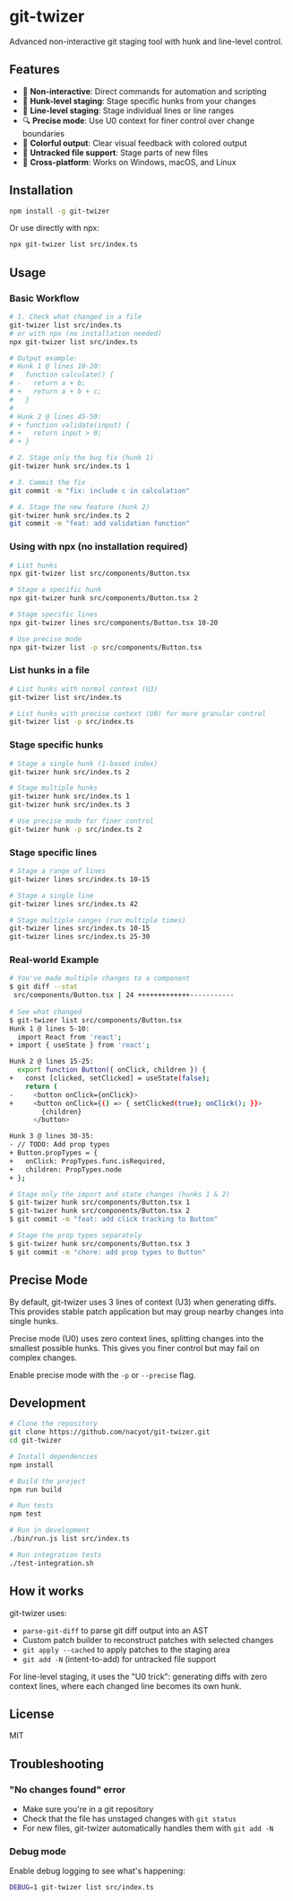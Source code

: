 # git-twizer

Advanced non-interactive git staging tool with hunk and line-level control.

## Features

- 🚀 **Non-interactive**: Direct commands for automation and scripting
- 🎯 **Hunk-level staging**: Stage specific hunks from your changes
- 📏 **Line-level staging**: Stage individual lines or line ranges
- 🔍 **Precise mode**: Use U0 context for finer control over change boundaries
- 🌈 **Colorful output**: Clear visual feedback with colored output
- 📄 **Untracked file support**: Stage parts of new files
- 🔧 **Cross-platform**: Works on Windows, macOS, and Linux

## Installation

```bash
npm install -g git-twizer
```

Or use directly with npx:

```bash
npx git-twizer list src/index.ts
```

## Usage

### Basic Workflow

```bash
# 1. Check what changed in a file
git-twizer list src/index.ts
# or with npx (no installation needed)
npx git-twizer list src/index.ts

# Output example:
# Hunk 1 @ lines 10-20:
#   function calculate() {
# -   return a + b;
# +   return a + b + c;
#   }
# 
# Hunk 2 @ lines 45-50:
# + function validate(input) {
# +   return input > 0;
# + }

# 2. Stage only the bug fix (hunk 1)
git-twizer hunk src/index.ts 1

# 3. Commit the fix
git commit -m "fix: include c in calculation"

# 4. Stage the new feature (hunk 2)
git-twizer hunk src/index.ts 2
git commit -m "feat: add validation function"
```

### Using with npx (no installation required)

```bash
# List hunks
npx git-twizer list src/components/Button.tsx

# Stage a specific hunk
npx git-twizer hunk src/components/Button.tsx 2

# Stage specific lines
npx git-twizer lines src/components/Button.tsx 10-20

# Use precise mode
npx git-twizer list -p src/components/Button.tsx
```

### List hunks in a file

```bash
# List hunks with normal context (U3)
git-twizer list src/index.ts

# List hunks with precise context (U0) for more granular control
git-twizer list -p src/index.ts
```

### Stage specific hunks

```bash
# Stage a single hunk (1-based index)
git-twizer hunk src/index.ts 2

# Stage multiple hunks
git-twizer hunk src/index.ts 1
git-twizer hunk src/index.ts 3

# Use precise mode for finer control
git-twizer hunk -p src/index.ts 2
```

### Stage specific lines

```bash
# Stage a range of lines
git-twizer lines src/index.ts 10-15

# Stage a single line
git-twizer lines src/index.ts 42

# Stage multiple ranges (run multiple times)
git-twizer lines src/index.ts 10-15
git-twizer lines src/index.ts 25-30
```

### Real-world Example

```bash
# You've made multiple changes to a component
$ git diff --stat
 src/components/Button.tsx | 24 +++++++++++++-----------
 
# See what changed
$ git-twizer list src/components/Button.tsx
Hunk 1 @ lines 5-10:
  import React from 'react';
+ import { useState } from 'react';

Hunk 2 @ lines 15-25:
  export function Button({ onClick, children }) {
+   const [clicked, setClicked] = useState(false);
    return (
-     <button onClick={onClick}>
+     <button onClick={() => { setClicked(true); onClick(); }}>
        {children}
      </button>

Hunk 3 @ lines 30-35:
- // TODO: Add prop types
+ Button.propTypes = {
+   onClick: PropTypes.func.isRequired,
+   children: PropTypes.node
+ };

# Stage only the import and state changes (hunks 1 & 2)
$ git-twizer hunk src/components/Button.tsx 1
$ git-twizer hunk src/components/Button.tsx 2
$ git commit -m "feat: add click tracking to Button"

# Stage the prop types separately
$ git-twizer hunk src/components/Button.tsx 3
$ git commit -m "chore: add prop types to Button"
```

## Precise Mode

By default, git-twizer uses 3 lines of context (U3) when generating diffs. This provides stable patch application but may group nearby changes into single hunks.

Precise mode (U0) uses zero context lines, splitting changes into the smallest possible hunks. This gives you finer control but may fail on complex changes.

Enable precise mode with the `-p` or `--precise` flag.

## Development

```bash
# Clone the repository
git clone https://github.com/nacyot/git-twizer.git
cd git-twizer

# Install dependencies
npm install

# Build the project
npm run build

# Run tests
npm test

# Run in development
./bin/run.js list src/index.ts

# Run integration tests
./test-integration.sh
```

## How it works

git-twizer uses:
- `parse-git-diff` to parse git diff output into an AST
- Custom patch builder to reconstruct patches with selected changes
- `git apply --cached` to apply patches to the staging area
- `git add -N` (intent-to-add) for untracked file support

For line-level staging, it uses the "U0 trick": generating diffs with zero context lines, where each changed line becomes its own hunk.

## License

MIT

## Troubleshooting

### "No changes found" error
- Make sure you're in a git repository
- Check that the file has unstaged changes with `git status`
- For new files, git-twizer automatically handles them with `git add -N`

### Debug mode
Enable debug logging to see what's happening:
```bash
DEBUG=1 git-twizer list src/index.ts
```
